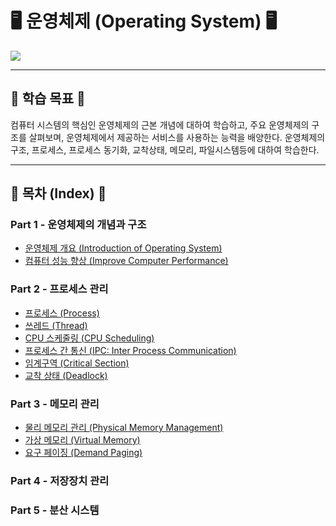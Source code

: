 # 🖥 운영체제 (Operating System) 🖥

<img src="https://user-images.githubusercontent.com/58673491/221412889-526ed335-8f13-4414-95f7-6fc85feca075.jpg">

- - -

## 🎯 학습 목표 🎯

컴퓨터 시스템의 핵심인 운영체제의 근본 개념에 대하여 학습하고, 주요 운영체제의 구조를 살펴보며, 
운영체제에서 제공하는 서비스를 사용하는 능력을 배양한다. 
운영체제의 구조, 프로세스, 프로세스 동기화, 교착상태, 메모리, 파일시스템등에 대하여 학습한다.
- - -

## 📝 목차 (Index) 📝

### Part 1 - 운영체제의 개념과 구조 
- [운영체제 개요 (Introduction of Operating System)](https://kangdy25.tistory.com/119)
- [컴퓨터 성능 향상 (Improve Computer Performance)](https://kangdy25.tistory.com/205)
### Part 2 - 프로세스 관리
- [프로세스 (Process)](https://kangdy25.tistory.com/206)
- [쓰레드 (Thread)](https://kangdy25.tistory.com/207)
- [CPU 스케줄링 (CPU Scheduling)](https://kangdy25.tistory.com/208)
- [프로세스 간 통신 (IPC: Inter Process Communication)](https://kangdy25.tistory.com/209)
- [임계구역 (Critical Section)](https://kangdy25.tistory.com/210)
- [교착 상태 (Deadlock)](https://kangdy25.tistory.com/211)
### Part 3 - 메모리 관리
- [물리 메모리 관리 (Physical Memory Management)](https://kangdy25.tistory.com/213)
- [가상 메모리 (Virtual Memory)](https://kangdy25.tistory.com/214)
- [요구 페이징 (Demand Paging)](https://kangdy25.tistory.com/215)

### Part 4 - 저장장치 관리

### Part 5 - 분산 시스템
